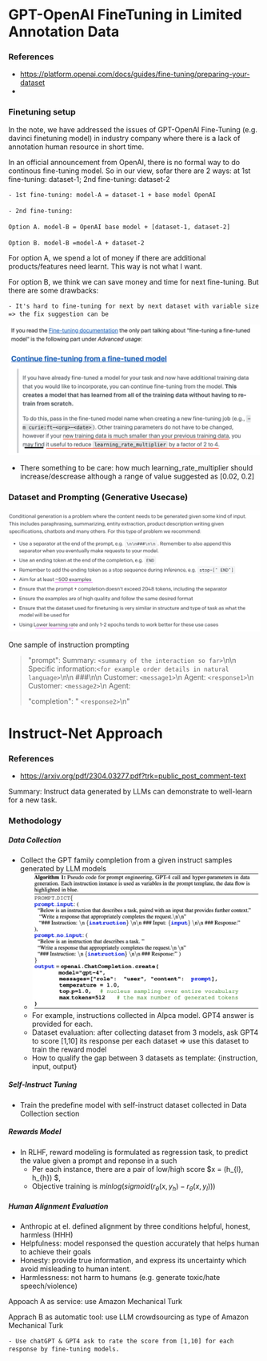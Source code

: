 # GPT-OpenAI FineTuning in Limited Annotation Data

### References

- https://platform.openai.com/docs/guides/fine-tuning/preparing-your-dataset
- 

### Finetuning setup

In the note, we have addressed the issues of GPT-OpenAI Fine-Tuning (e.g. davinci finetuning model) in industry company where there is a lack of annotation human resource in short time.

In an official announcement from OpenAI, there is no formal way to do continous fine-tuning model. So in our view, sofar there are 2 ways: at 1st fine-tuning: dataset-1; 2nd fine-tuning: dataset-2

    - 1st fine-tuning: model-A = dataset-1 + base model OpenAI

    - 2nd fine-tuning:

    Option A. model-B = OpenAI base model + [dataset-1, dataset-2]

    Option B. model-B =model-A + dataset-2

For option A, we spend a lot of money if there are additional products/features need learnt. This way is not what I want.

For option B, we think we can save money and time for next fine-tuning. But there are some drawbacks:

    - It's hard to fine-tuning for next by next dataset with variable size => the fix suggestion can be

![1688441535313](image/prompting/1688441535313.png)

- There something to be care: how much learning_rate_multiplier should increase/descrease although a range of value suggested as [0.02, 0.2]

### Dataset and Prompting (Generative Usecase)

![1688442689512](image/prompting/1688442689512.png)

One sample of instruction prompting

> "prompt":
> Summary: `<summary of the interaction so far>`\n\n
> Specific information:`<for example order details in natural language>`\n\n
> ###\n\n
> Customer: `<message1>`\n
> Agent: `<response1>`\n
> Customer: `<message2>`\n
> Agent:
>
> "completion":
> " `<response2>`\n"



# Instruct-Net Approach

### References

- https://arxiv.org/pdf/2304.03277.pdf?trk=public_post_comment-text

Summary: Instruct data generated by LLMs can demonstrate to well-learn for a new task.

### Methodology

##### Data Collection

- Collect the GPT family completion from a given instruct samples generated by LLM models
  - ![1688444577805](image/ft_and_prompting/1688444577805.png)
  - For example, instructions collected in Alpca model. GPT4 answer is provided for each.
  - Dataset evaluation: after collecting dataset from 3 models, ask GPT4 to score [1,10] its response per each dataset => use this dataset to train the reward model
  - How to qualify the gap between 3 datasets as template: {instruction, input, output}

##### Self-Instruct Tuning

- Train the predefine model with self-instruct dataset collected in Data Collection section

##### Rewards Model

- In RLHF, reward modeling is formulated as regression task, to predict the value given a prompt and reponse in a such
  - Per each instance, there are a pair of low/high score $x = (h_{l}, h_{h}) $,
  - Objective training is $min log(sigmoid(r_{\theta}(x, y_{h}) - r_{\theta}(x, y_{l})))$

##### Human Alignment Evaluation

- Anthropic at el. defined alignment by three conditions helpful, honest, harmless (HHH)
- Helpfulness: model responsed the question accurately that helps human to achieve their goals
- Honesty: provide true information, and express its uncertainty which avoid misleading to human intent.
- Harmlessness: not harm to humans (e.g. generate toxic/hate speech/violence)

Appoach A as service: use Amazon Mechanical Turk

Apprach B as automatic tool: use LLM crowdsourcing as type of Amazon Mechanical Turk

    - Use chatGPT & GPT4 ask to rate the score from [1,10] for each response by fine-tuning models.
